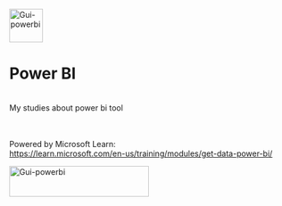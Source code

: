 <div style="display: inline_block"><br>
<img align="center" alt="Gui-powerbi" height="60" width="60" src="https://upload.wikimedia.org/wikipedia/commons/c/cf/New_Power_BI_Logo.svg">
</div>
 <h1> Power BI </h1>

<br>
 My studies about power bi tool
 
<br><br>
Powered by Microsoft Learn:<br>
https://learn.microsoft.com/en-us/training/modules/get-data-power-bi/
<div style="display: inline_block">
 <img align="center" alt="Gui-powerbi" height="55" width="250" src="https://upload.wikimedia.org/wikipedia/commons/9/96/Microsoft_logo_%282012%29.svg">
 </div>
